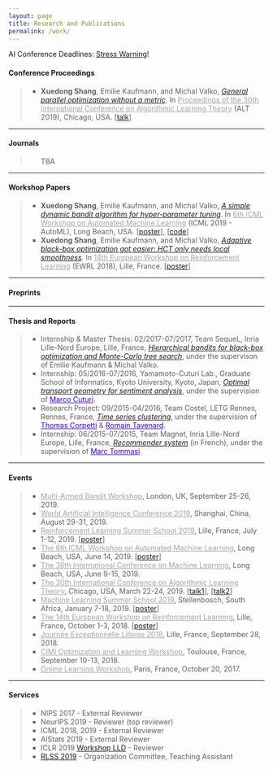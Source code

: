 ```yaml
---
layout: page
title: Research and Publications
permalink: /work/
---
```


AI Conference Deadlines: <a href="https://aideadlin.es/?sub=ML,CV,NLP,RO,SP,GR">Stress Warning</a>!

<h4><B>Conference Proceedings</B></h4>

<blockquote>
<ul style="list-style-type:square">
<li>
  <strong>Xuedong Shang</strong>, Emilie Kaufmann, and Michal Valko, <a href="/static/documents/shang2019general.pdf"><em>General parallel optimization without a metric</em></a>. In <a href="http://alt2019.algorithmiclearningtheory.org/accepted-papers/" style="color:#A4A4A4">Proceedings of the 30th International Conference on Algorithmic Learning Theory</a> (ALT 2019), Chicago, USA. [<a href="/static/documents/alt2019_1.pdf">talk</a>]
</li>
</ul>
</blockquote>

<hr />

<h4><B>Journals</B></h4>

<blockquote>
<ul style="list-style-type:square">
  TBA
</ul>
</blockquote>

<hr />

<h4><B>Workshop Papers</B></h4>

<blockquote>
<ul style="list-style-type:square">
<li>
  <strong>Xuedong Shang</strong>, Emilie Kaufmann, and Michal Valko, <a href="/static/documents/shang2019dttts.pdf"><em>A simple dynamic bandit algorithm for hyper-parameter tuning</em></a>. In <a href="https://sites.google.com/view/automl2019icml/" style="color:#A4A4A4">6th ICML Workshop on Automated Machine Learning</a> (ICML 2019 - AutoML), Long Beach, USA. [<a href="/static/documents/shang2019dttts_poster.pdf">poster</a>], [<a href="/static/documents/shang2019dttts_code.zip">code</a>]
</li>
<li>
  <strong>Xuedong Shang</strong>, Emilie Kaufmann, and Michal Valko, <a href="/static/documents/shang2018adaptive.pdf"><em>Adaptive black-box optimization got easier: HCT only needs local smoothness</em></a>. In <a href="https://ewrl.wordpress.com/ewrl14-2018/" style="color:#A4A4A4">14th European Workshop on Reinforcement Learning</a> (EWRL 2018), Lille, France. [<a href="/static/documents/shang2018adaptive_poster.pdf">poster</a>]
</li>
</ul>
</blockquote>

<hr />

<h4><B>Preprints</B></h4>

<blockquote>
<ul style="list-style-type:square">
<!--<li>
  Rianne de Heide*, <strong>Xuedong Shang</strong>*, Emilie Kaufmann, and Michal Valko, <a href=""><em>TBA</em></a>.
</li>-->
</ul>
</blockquote>

<hr />

<h4><B>Thesis and Reports</B></h4>

<blockquote>
<ul style="list-style-type:square">
  <li>Internship & Master Thesis: 02/2017-07/2017, Team SequeL, Inria Lille-Nord Europe, Lille, France, <a href="/static/documents/bandits.pdf"><em>Hierarchical bandits for black-box optimization and Monte-Carlo tree search</em></a>, under the supervison of Emilie Kaufmann & Michal Valko.
  </li>

  <li>Internship: 05/2016-07/2016, Yamamoto-Cuturi Lab., Graduate School of Informatics, Kyoto University, Kyoto, Japan, <a href="/static/documents/optimal_transport.pdf"><em>Optimal transport geometry for sentiment analysis</em></a>, under the supervision of <a href="http://marcocuturi.net/" style="color:#3A01DF">Marco Cuturi</a>.
  </li>

  <li>Research Project: 09/2015-04/2016, Team Costel, LETG Rennes, Rennes, France, <a href="/static/documents/time_series.pdf"><em>Time series clustering</em></a>, under the supervision of <a href="https://www.sites.univ-rennes2.fr/costel/corpetti/site/index.html" style="color:#3A01DF">Thomas Corpetti</a> & <a href="https://rtavenar.github.io/research/bio.html" style="color:#3A01DF">Romain Tavenard</a>.
  </li>

  <li>Internship: 06/2015-07/2015, Team Magnet, Inria Lille-Nord Europe, Lille, France, <a href="/static/documents/recommender.pdf"><em>Recommender system</em></a> (in French), under the supervision of <a href="http://researchers.lille.inria.fr/tommasi/" style="color:#3A01DF">Marc Tommasi</a>.
  </li>
</ul>

</blockquote>

<hr />

<h4><B>Events</B></h4>

<blockquote>
<ul style="list-style-type:square">
  <li><a href="https://grunewalder.blog/workshop-on-multi-armed-bandits-2019/" style="color:#A4A4A4">Multi-Armed Bandit Workshop</a>, London, UK, September 25-26, 2019.</li>
  <li><a href="http://www.worldaic.com.cn/portal/index.html" style="color:#A4A4A4">World Artificial Intelligence Conference 2019</a>, Shanghai, China, August 29-31, 2019.</li>
  <li><a href="https://rlss.inria.fr/" style="color:#A4A4A4">Reinforcement Learning Summer School 2019</a>, Lille, France, July 1-12, 2019. [<a href="/static/documents/rlss2019_poster.pdf">poster</a>]</li>
  <li><a href="https://sites.google.com/view/automl2019icml/" style="color:#A4A4A4">The 6th ICML Workshop on Automated Machine Learning</a>, Long Beach, USA, June 14, 2019. [<a href="/static/documents/shang2019dttts_poster.pdf">poster</a>]</li>
  <li><a href="https://icml.cc/" style="color:#A4A4A4">The 36th International Conference on Machine Learning</a>, Long Beach, USA, June 9-15, 2019.</li>
  <li><a href="http://alt2019.algorithmiclearningtheory.org/" style="color:#A4A4A4">The 30th International Conference on Algorithmic Learning Theory</a>, Chicago, USA, March 22-24, 2019. [<a href="/static/documents/alt2019_1.pdf">talk1</a>], [<a href="/static/documents/alt2019_2.pdf">talk2</a>]</li>
  <li><a href="https://mlssafrica.com/" style="color:#A4A4A4">Machine Learning Summer School 2019</a>, Stellenbosch, South Africa, January 7-18, 2019. [<a href="/static/documents/shang2018adaptive_poster.pdf">poster</a>]</li>
  <li><a href="https://ewrl.wordpress.com/ewrl14-2018/" style="color:#A4A4A4">The 14th European Workshop on Reinforcement Learning</a>, Lille, France, October 1-3, 2018. [<a href="/static/documents/shang2018adaptive_poster.pdf">poster</a>]</li>
  <li><a href="https://jel2018.sciencesconf.org/" style="color:#A4A4A4">Journée Exceptionnelle Lilloise 2018</a>, Lille, France, September 28, 2018.</li>
  <li><a href="http://www.cimi.univ-toulouse.fr/optimisation/en/workshop-optimization-and-machine-learning/" style="color:#A4A4A4">CIMI Optimization and Learning Workshop</a>, Toulouse, France, September 10-13, 2018.</li>
  <li><a href="" style="color:#A4A4A4">Online Learning Workshop</a>, Paris, France, October 20, 2017.</li>
</ul>
</blockquote>

<hr />

<h4><B>Services</B></h4>

<blockquote>
<ul style="list-style-type:square">
  <li>NIPS 2017 - External Reviewer</li>
  <li>NeurIPS 2019 - Reviewer (top reviewer)</li>
  <li>ICML 2018, 2019 - External Reviewer</li>
  <li>AIStats 2019 - External Reviewer</li>
  <li>ICLR 2019 <a href="https://lld-workshop.github.io/">Workshop LLD</a> - Reviewer</li>
  <li><a href="https://rlss.inria.fr/">RLSS 2019</a> - Organization Committee, Teaching Assistant</li>
</ul>
</blockquote>
